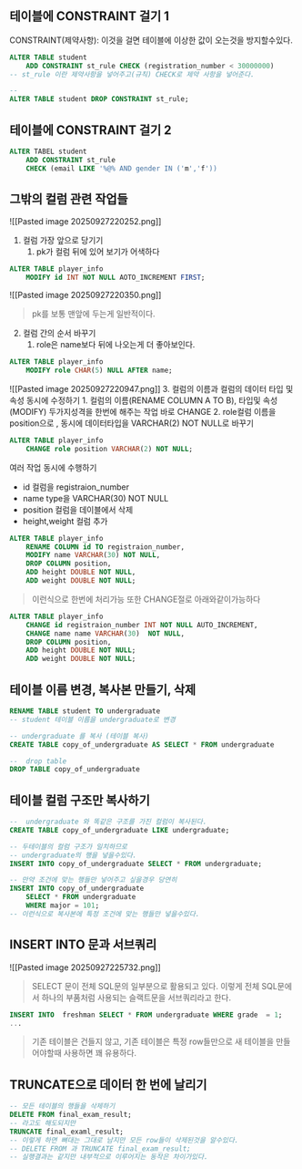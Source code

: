 ## 테이블에 CONSTRAINT 걸기 1
CONSTRAINT(제약사항): 이것을 걸면 테이블에 이상한 값이 오는것을 방지할수있다.
```sql
ALTER TABLE student
    ADD CONSTRAINT st_rule CHECK (registration_number < 30000000)
-- st_rule 이란 제약사항을 넣어주고(규칙) CHECK로 제약 사항을 넣어준다.

-- 
ALTER TABLE student DROP CONSTRAINT st_rule;
```

## 테이블에 CONSTRAINT 걸기 2 
```sql
ALTER TABEL student
	ADD CONSTRAINT st_rule
	CHECK (email LIKE '%@% AND gender IN ('m','f'))
```

## 그밖의 컬럼 관련 작업들
![[Pasted image 20250927220252.png]]
1. 컬럼 가장 앞으로 당기기
	1. pk가 컬럼 뒤에 있어 보기가 어색하다
```sql
ALTER TABLE player_info
	MODIFY id INT NOT NULL AOTO_INCREMENT FIRST;
```
![[Pasted image 20250927220350.png]]
> pk를 보통 맨앞에 두는게 일반적이다.

2. 컬럼 간의 순서 바꾸기
	1. role은 name보다 뒤에 나오는게 더 좋아보인다.
```sql
ALTER TABLE player_info
	MODIFY role CHAR(5) NULL AFTER name;
```
![[Pasted image 20250927220947.png]]
3. 컬럼의 이름과 컬럼의 데이터 타입 및 속성 동시에 수정하기
	1. 컬럼의 이름(RENAME COLUMN A TO B), 타입및 속성(MODIFY) 두가지성격을 한번에 해주는 작업 바로 CHANGE
	2. role컬럼 이름을 position으로 , 동시에 데이터타입을 VARCHAR(2) NOT NULL로 바꾸기
```sql
ALTER TABLE player_info
	CHANGE role position VARCHAR(2) NOT NULL;
```
여러 작업 동시에 수행하기
- id 컬럼을   registraion_number
- name type을  VARCHAR(30) NOT NULL
- position  컬럼을 데이블에서 삭제
- height,weight 컬럼 추가
```sql
ALTER TABLE player_info
	RENAME COLUMN id TO registraion_number,
	MODIFY name VARCHAR(30) NOT NULL,
	DROP COLUMN position,
	ADD height DOUBLE NOT NULL,
	ADD weight DOUBLE NOT NULL;
```
> 이런식으로 한번에 처리가능
또한 CHANGE절로 아래와같이가능하다
```sql
ALTER TABLE player_info
	CHANGE id registraion_number INT NOT NULL AUTO_INCREMENT,
	CHANGE name name VARCHAR(30)  NOT NULL,
	DROP COLUMN position,
	ADD height DOUBLE NOT NULL;
	ADD weight DOUBLE NOT NULL;
```

## 테이블 이름 변경,  복사본 만들기, 삭제
```sql
RENAME TABLE student TO undergraduate
-- student 테이블 이름을 undergraduate로 변경

-- undergraduate 를 복사 (테이블 복사)
CREATE TABLE copy_of_undergraduate AS SELECT * FROM undergraduate

--  drop table
DROP TABLE copy_of_undergraduate
```

## 테이블 컬럼 구조만 복사하기
```sql
--  undergraduate 와 똑같은 구조를 가진 컬럼이 복사된다.
CREATE TABLE copy_of_undergraduate LIKE undergraduate;

-- 두테이블의 컬럼 구조가 일치하므로
-- undergraduate의 행을 넣을수있다.
INSERT INTO copy_of_undergraduate SELECT * FROM undergraduate;

-- 만약 조건에 맞는 행들만 넣어주고 싶을경우 당연히
INSERT INTO copy_of_undergraduate 
	SELECT * FROM undergraduate
	WHERE major = 101;
-- 이런식으로 복사본에 특정 조건에 맞는 행들만 넣을수있다. 
```

## INSERT INTO 문과 서브쿼리
![[Pasted image 20250927225732.png]]
> SELECT 문이 전체 SQL문의  일부분으로 활용되고 있다. 이렇게 전체 SQL문에서 하나의 부품처럼 사용되는 슬랙트문을 서브쿼리라고 한다.
```sql
INSERT INTO  freshman SELECT * FROM undergraduate WHERE grade  = 1;
...
```
> 기존 테이블은 건들지 않고, 기존 테이블은 특정 row들만으로 새 테이블을 만들어야할때 사용하면 꽤 유용하다. 

## TRUNCATE으로 데이터 한 번에 날리기
```sql
-- 모든 테이블의 행들을 삭제하기
DELETE FROM final_exam_result;
-- 라고도 해도되지만
TRUNCATE final_examl_result;
-- 이렇게 하면 뼈대는 그대로 남지만 모든 row들이 삭제된것을 알수있다.
-- DELETE FROM 과 TRUNCATE final_exam_result;
-- 실행결과는 같지만 내부적으로 이루어지는 동작은 차이가있다. 
```